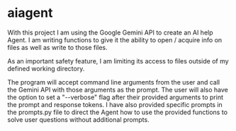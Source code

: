# aiagent
With this project I am using the Google Gemini API to create an AI help Agent. I am writing functions to give it the ability to open / acquire info on files as well as write to those files. 

As an important safety feature, I am limiting its access to files outside of my defined working directory. 

The program will accept command line arguments from the user and call the Gemini API with those arguments as the prompt. The user will also have the option to set a "--verbose" flag after their provided arguments to print the prompt and response tokens. I have also provided specific prompts in the prompts.py file to direct the Agent how to use the provided functions to solve user questions without additional prompts.
